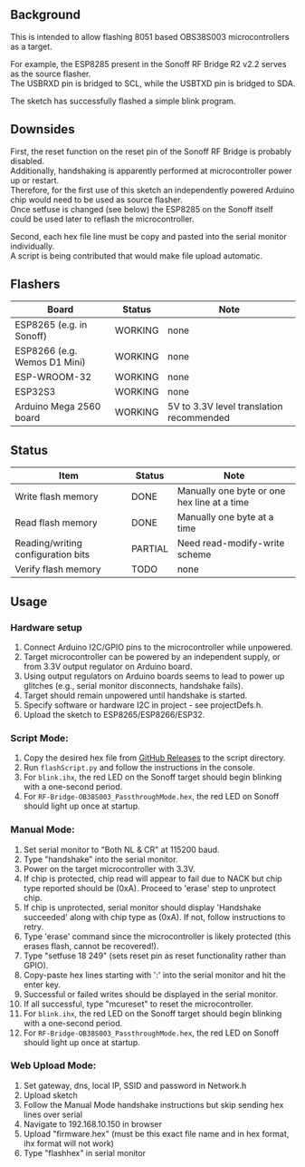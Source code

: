 ## Background
This is intended to allow flashing 8051 based OBS38S003 microcontrollers as a target.  

For example, the ESP8285 present in the Sonoff RF Bridge R2 v2.2 serves as the source flasher.  
The USBRXD pin is bridged to SCL, while the USBTXD pin is bridged to SDA.  

The sketch has successfully flashed a simple blink program.  

## Downsides
First, the reset function on the reset pin of the Sonoff RF Bridge is probably disabled.  
Additionally, handshaking is apparently performed at microcontroller power up or restart.  
Therefore, for the first use of this sketch an independently powered Arduino chip would need to be used as source flasher.  
Once setfuse is changed (see below) the ESP8285 on the Sonoff itself could be used later to reflash the microcontroller.  

Second, each hex file line must be copy and pasted into the serial monitor individually.  
A script is being contributed that would make file upload automatic.  

## Flashers
| Board | Status | Note | 
| ------------- | ------------- | ------------- | 
|  ESP8265 (e.g. in Sonoff) | WORKING  | none | 
|  ESP8266 (e.g. Wemos D1 Mini) | WORKING  | none | 
|  ESP-WROOM-32 | WORKING  | none | 
|  ESP32S3 | WORKING  | none | 
|  Arduino Mega 2560 board | WORKING | 5V to 3.3V level translation recommended |

## Status
| Item | Status | Note | 
| ------------- | ------------- | ------------- | 
|  Write flash memory | DONE  | Manually one byte or one hex line at a time | 
|  Read flash memory | DONE  | Manually one byte at a time | 
|  Reading/writing configuration bits | PARTIAL  | Need read-modify-write scheme | 
|  Verify flash memory | TODO  | none | 
## Usage

### Hardware setup
1. Connect Arduino I2C/GPIO pins to the microcontroller while unpowered.  
2. Target microcontroller can be powered by an independent supply, or from 3.3V output regulator on Arduino board.  
3. Using output regulators on Arduino boards seems to lead to power up glitches (e.g., serial monitor disconnects, handshake fails).  
4. Target should remain unpowered until handshake is started.  
5. Specify software or hardware I2C in project - see projectDefs.h.  
6. Upload the sketch to ESP8265/ESP8266/ESP32.  

### Script Mode:
1. Copy the desired hex file from [GitHub Releases](https://github.com/mightymos/RF-Bridge-OB38S003/releases) to the script directory.
2. Run `flashScript.py` and follow the instructions in the console.
3. For `blink.ihx`, the red LED on the Sonoff target should begin blinking with a one-second period.
4. For `RF-Bridge-OB38S003_PassthroughMode.hex`, the red LED on Sonoff should light up once at startup.

### Manual Mode:

1. Set serial monitor to "Both NL & CR" at 115200 baud.
2. Type "handshake" into the serial monitor.
3. Power on the target microcontroller with 3.3V.
4. If chip is protected, chip read will appear to fail due to NACK but chip type reported should be (0xA). Proceed to 'erase' step to unprotect chip.
5. If chip is unprotected, serial monitor should display 'Handshake succeeded' along with chip type as (0xA). If not, follow instructions to retry.
6. Type 'erase' command since the microcontroller is likely protected (this erases flash, cannot be recovered!).
7. Type "setfuse 18 249" (sets reset pin as reset functionality rather than GPIO).
8. Copy-paste hex lines starting with ':' into the serial monitor and hit the enter key.
9. Successful or failed writes should be displayed in the serial monitor.
10. If all successful, type "mcureset" to reset the microcontroller.
11. For `blink.ihx`, the red LED on the Sonoff target should begin blinking with a one-second period.
12. For `RF-Bridge-OB38S003_PassthroughMode.hex`, the red LED on Sonoff should light up once at startup.

### Web Upload Mode:
1. Set gateway, dns, local IP, SSID and password in Network.h
2. Upload sketch
3. Follow the Manual Mode handshake instructions but skip sending hex lines over serial
4. Navigate to 192.168.10.150 in browser
5. Upload "firmware.hex" (must be this exact file name and in hex format, ihx format will not work)
6. Type "flashhex" in serial monitor